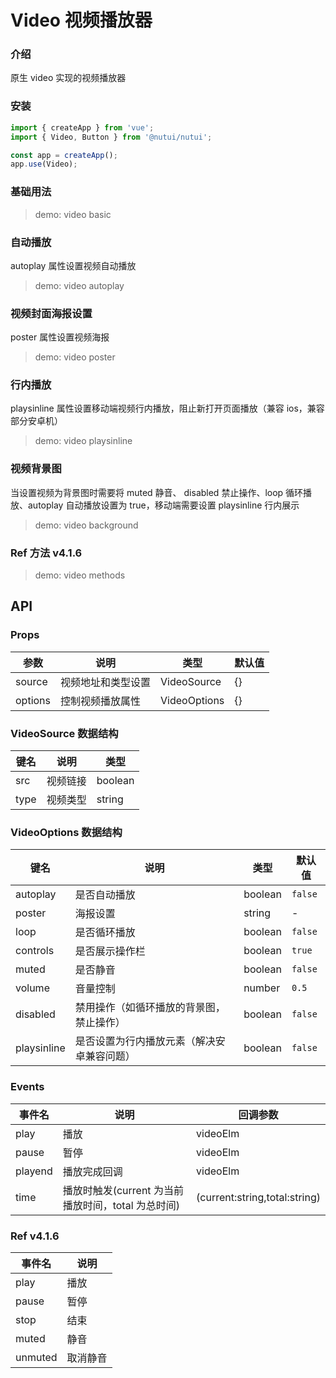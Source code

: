 # Video 视频播放器

### 介绍

原生 video 实现的视频播放器

### 安装

```js
import { createApp } from 'vue';
import { Video, Button } from '@nutui/nutui';

const app = createApp();
app.use(Video);
```

### 基础用法

> demo: video basic

### 自动播放

autoplay 属性设置视频自动播放

> demo: video autoplay

### 视频封面海报设置

poster 属性设置视频海报

> demo: video poster

### 行内播放

playsinline 属性设置移动端视频行内播放，阻止新打开页面播放（兼容 ios，兼容部分安卓机）

> demo: video playsinline

### 视频背景图

当设置视频为背景图时需要将 muted 静音、 disabled 禁止操作、loop 循环播放、autoplay 自动播放设置为 true，移动端需要设置 playsinline 行内展示

> demo: video background

### Ref 方法 v4.1.6

> demo: video methods

## API

### Props

| 参数 | 说明 | 类型 | 默认值 |
| --- | --- | --- | --- |
| source | 视频地址和类型设置 | VideoSource | {} |
| options | 控制视频播放属性 | VideoOptions | {} |

### VideoSource 数据结构

| 键名 | 说明 | 类型 |
| --- | --- | --- |
| src | 视频链接 | boolean |
| type | 视频类型 | string |

### VideoOptions 数据结构

| 键名 | 说明 | 类型 | 默认值 |
| --- | --- | --- | --- |
| autoplay | 是否自动播放 | boolean | `false` |
| poster | 海报设置 | string | - |
| loop | 是否循环播放 | boolean | `false` |
| controls | 是否展示操作栏 | boolean | `true` |
| muted | 是否静音 | boolean | `false` |
| volume | 音量控制 | number | `0.5` |
| disabled | 禁用操作（如循环播放的背景图，禁止操作） | boolean | `false` |
| playsinline | 是否设置为行内播放元素（解决安卓兼容问题） | boolean | `false` |

### Events

| 事件名 | 说明 | 回调参数 |
| --- | --- | --- |
| play | 播放 | videoElm |
| pause | 暂停 | videoElm |
| playend | 播放完成回调 | videoElm |
| time | 播放时触发(current 为当前播放时间，total 为总时间) | (current:string,total:string) |

### Ref v4.1.6

| 事件名 | 说明 |
| --- | --- |
| play | 播放 |
| pause | 暂停 |
| stop | 结束 |
| muted | 静音 |
| unmuted | 取消静音 |
